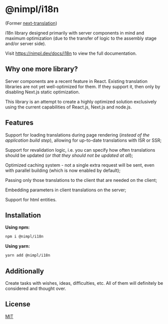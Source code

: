 # @nimpl/i18n

(Former [next-translation](https://www.npmjs.com/package/next-translation))

i18n library designed primarily with server components in mind and maximum optimization (due to the transfer of logic to the assembly stage and/or server side).

Visit https://nimpl.dev/docs/i18n to view the full documentation.

## Why one more library?

Server components are a recent feature in React. Existing translation libraries are not yet well-optimized for them. If they support it, then only by disabling Next.js static optimization.

This library is an attempt to create a highly optimized solution exclusively using the current capabilities of React.js, Next.js and node.js.

## Features

Support for loading translations during page rendering (*instead of the application build step*), allowing for up-to-date translations with ISR or SSR;

Support for revalidation logic, i.e. you can specify how often translations should be updated (*or that they should not be updated at all*);

Optimized caching system - not a single extra request will be sent, even with parallel building (which is now enabled by default);

Passing only those translations to the client that are needed on the client;

Embedding parameters in client translations on the server;

Support for html entities.

## Installation

**Using npm:**

```bash
npm i @nimpl/i18n
```

**Using yarn:**

```bash
yarn add @nimpl/i18n
```

## Additionally

Create tasks with wishes, ideas, difficulties, etc. All of them will definitely be considered and thought over.

## License

[MIT](https://github.com/vordgi/nimpl-i18n/blob/main/LICENSE)